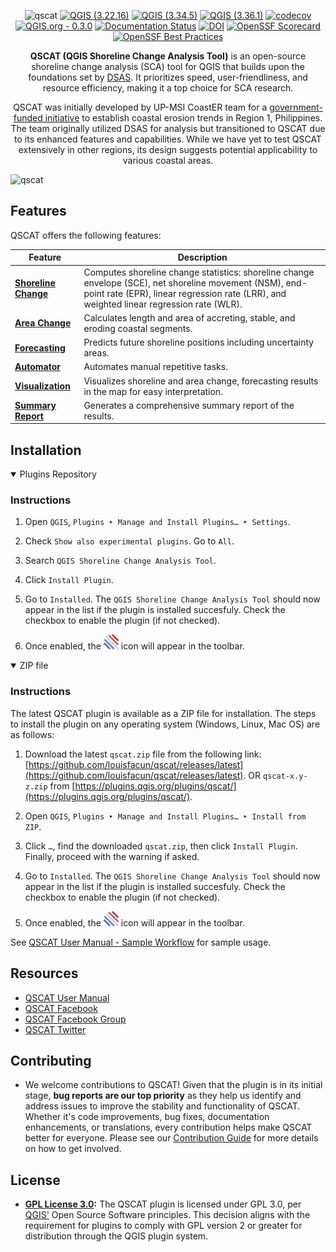 <div align="center">

![qscat](https://github.com/upmsi-coaster/qscat/assets/58874676/fb40ffde-8667-48bc-99ba-1f8c4b257eb1)
[![QGIS (3.22.16)](https://github.com/louisfacun/qscat/actions/workflows/ci-3.22.16.yml/badge.svg)](https://github.com/louisfacun/qscat/actions/workflows/ci-3.22.16.yml)
[![QGIS (3.34.5)](https://github.com/louisfacun/qscat/actions/workflows/ci-3.34.5.yml/badge.svg)](https://github.com/louisfacun/qscat/actions/workflows/ci-3.34.5.yml)
[![QGIS (3.36.1)](https://github.com/louisfacun/qscat/actions/workflows/ci-3.36.1.yml/badge.svg)](https://github.com/louisfacun/qscat/actions/workflows/ci-3.36.1.yml)
[![codecov](https://codecov.io/gh/louisfacun/qscat/graph/badge.svg?token=37X4I6WRSY)](https://codecov.io/gh/louisfacun/qscat)
[![QGIS.org - 0.3.0](https://img.shields.io/badge/qgis.org-0.3.0-green.svg)](https://plugins.qgis.org/plugins/qscat)
[![Documentation Status](https://readthedocs.org/projects/qscat/badge/?version=latest)](https://qscat.readthedocs.io/en/latest/?badge=latest)
[![DOI](https://zenodo.org/badge/780723777.svg)](https://zenodo.org/doi/10.5281/zenodo.10938766)
[![OpenSSF Scorecard](https://api.securityscorecards.dev/projects/github.com/louisfacun/qscat/badge)](https://securityscorecards.dev/viewer/?uri=github.com/louisfacun/qscat)
[![OpenSSF Best Practices](https://www.bestpractices.dev/projects/8758/badge)](https://www.bestpractices.dev/projects/8758)


<!--[![QGIS](https://img.shields.io/badge/qgis-3.22.*-green)](https://download.qgis.org/downloads/)-->

**QSCAT (QGIS Shoreline Change Analysis Tool)** is an open-source shoreline change analysis (SCA) tool for QGIS that builds upon the foundations set by [DSAS](https://www.usgs.gov/centers/whcmsc/science/digital-shoreline-analysis-system-dsas). It prioritizes speed, user-friendliness, and resource efficiency, making it a top choice for SCA research.

QSCAT was initially developed by UP-MSI CoastER team for a [government-funded initiative](https://research.mmsu.edu.ph/centers/coaster/) to establish coastal erosion trends in Region 1, Philippines. The team originally utilized DSAS for analysis but transitioned to QSCAT due to its enhanced features and capabilities. While we have yet to test QSCAT extensively in other regions, its design suggests potential applicability to various coastal areas.

</div>

![qscat](https://github.com/louisfacun/qscat/assets/58874676/df5f0bb2-ce42-4270-bf01-7d4f01d58ae6)

## Features

QSCAT offers the following features:

| Feature | Description |
| - | -- |
| [**Shoreline Change**](https://qscat.readthedocs.io/en/latest/tabs/shoreline_change.html) | Computes shoreline change statistics: shoreline change envelope (SCE), net shoreline movement (NSM), end-point rate (EPR), linear regression rate (LRR), and weighted linear regression rate (WLR). |
| [**Area Change**](https://qscat.readthedocs.io/en/latest/tabs/area_change.html) | Calculates length and area of accreting, stable, and eroding coastal segments. |
| [**Forecasting**](https://qscat.readthedocs.io/en/latest/tabs/forecasting.html) | Predicts future shoreline positions including uncertainty areas. |
| [**Automator**](https://qscat.readthedocs.io/en/latest/tabs/automator.html) | Automates manual repetitive tasks. |
| [**Visualization**](https://qscat.readthedocs.io/en/latest/tabs/visualization.html) | Visualizes shoreline and area change, forecasting results in the map for easy interpretation. |
| [**Summary Report**](https://qscat.readthedocs.io/en/latest/tabs/summary_reports.html) | Generates a comprehensive summary report of the results. |

## Installation

<details open>
<summary>Plugins Repository</summary>

### Instructions

1. Open `QGIS`, `Plugins ‣ Manage and Install Plugins… ‣ Settings`.

2. Check `Show also experimental plugins`. Go to `All`.

3. Search `QGIS Shoreline Change Analysis Tool`.

4. Click `Install Plugin`.

5. Go to `Installed`. The `QGIS Shoreline Change Analysis Tool` should now appear in the list if the plugin is installed succesfuly. Check the checkbox to enable the plugin (if not checked).

6. Once enabled, the ![](/qscat/qscat.png) icon will appear in the toolbar.
   
</details>

<details open>
<summary>ZIP file</summary>

### Instructions

The latest QSCAT plugin is available as a ZIP file for installation. The steps to install the plugin on any operating system (Windows, Linux, Mac OS) are as follows:

1. Download the latest `qscat.zip` file from the following link: [https://github.com/louisfacun/qscat/releases/latest](https://github.com/louisfacun/qscat/releases/latest). OR `qscat-x.y-z.zip` from [https://plugins.qgis.org/plugins/qscat/](https://plugins.qgis.org/plugins/qscat/).

2. Open `QGIS`, `Plugins ‣ Manage and Install Plugins… ‣ Install from ZIP`.

3. Click `…`, find the downloaded `qscat.zip`, then click `Install Plugin`. Finally, proceed with the warning if asked.

4. Go to `Installed`. The `QGIS Shoreline Change Analysis Tool` should now appear in the list if the plugin is installed succesfuly. Check the checkbox to enable the plugin (if not checked).

5. Once enabled, the ![](/qscat/qscat.png) icon will appear in the toolbar.

</details>

See [QSCAT User Manual - Sample Workflow](https://qscat.readthedocs.io/en/latest/others/sample_workflow.html) for sample usage.

## Resources
- [QSCAT User Manual](https://qscat.readthedocs.io)
- [QSCAT Facebook](https://web.facebook.com/QSCATplugin)
- [QSCAT Facebook Group](https://web.facebook.com/groups/1058512361882034)
- [QSCAT Twitter](https://twitter.com/QSCAT_plugin)
  
## Contributing

- We welcome contributions to QSCAT! Given that the plugin is in its initial stage, **bug reports are our top priority** as they help us identify and address issues to improve the stability and functionality of QSCAT. Whether it's code improvements, bug fixes, documentation enhancements, or translations, every contribution helps make QSCAT better for everyone. Please see our [Contribution Guide](CONTRIBUTING.md) for more details on how to get involved.

## License
- **[GPL License 3.0](LICENSE):** The QSCAT plugin is licensed under GPL 3.0, per [QGIS'](https://blog.qgis.org/2016/05/29/licensing-requirements-for-qgis-plugins/) Open Source Software principles. This decision aligns with the requirement for plugins to comply with GPL version 2 or greater for distribution through the QGIS plugin system.
